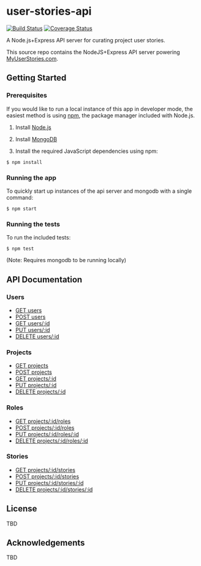 # user-stories-api

[![Build Status](https://travis-ci.org/dougwt/user-stories-api.svg?branch=develop)](https://travis-ci.org/dougwt/user-stories-api) [![Coverage Status](https://coveralls.io/repos/github/dougwt/user-stories-api/badge.svg?branch=develop)](https://coveralls.io/github/dougwt/user-stories-api)

A Node.js+Express API server for curating project user stories.

This source repo contains the NodeJS+Express API server powering [MyUserStories.com](https://myuserstories.com).

## Getting Started

### Prerequisites

If you would like to run a local instance of this app in developer mode, the easiest method is using [npm](https://docs.npmjs.com/getting-started/installing-node), the package manager included with Node.js.

1. Install [Node.js](https://nodejs.org)

2. Install [MongoDB](https://mongodb.com)

3. Install the required JavaScript dependencies using npm:

  `$ npm install`

### Running the app

To quickly start up instances of the api server and mongodb with a single command:

  `$ npm start`

### Running the tests

To run the included tests:

  `$ npm test`

(Note: Requires mongodb to be running locally)

## API Documentation

### Users

*   [GET users](docs/users/GET_users.md)
*   [POST users](docs/users/POST_users.md)
*   [GET users/:id](docs/users/GET_users_id.md)
*   [PUT users/:id](docs/users/PUT_users_id.md)
*   [DELETE users/:id](docs/users/DELETE_users_id.md)

### Projects

*   [GET projects](docs/projects/GET_projects.md)
*   [POST projects](docs/projects/POST_projects.md)
*   [GET projects/:id](docs/projects/GET_projects_id.md)
*   [PUT projects/:id](docs/projects/PUT_projects_id.md)
*   [DELETE projects/:id](docs/projects/DELETE_projects_id.md)

### Roles

*   [GET projects/:id/roles](docs/roles/GET_roles.md)
*   [POST projects/:id/roles](docs/roles/POST_roles.md)
*   [PUT projects/:id/roles/:id](docs/roles/PUT_roles_id.md)
*   [DELETE projects/:id/roles/:id](docs/roles/DELETE_roles_id.md)

### Stories

*   [GET projects/:id/stories](docs/stories/GET_stories.md)
*   [POST projects/:id/stories](docs/stories/POST_stories.md)
*   [PUT projects/:id/stories/:id](docs/stories/PUT_stories_id.md)
*   [DELETE projects/:id/stories/:id](docs/stories/DELETE_stories_id.md)

## License

TBD

## Acknowledgements

TBD
